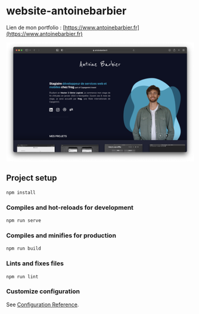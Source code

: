 # website-antoinebarbier

Lien de mon portfolio : [https://www.antoinebarbier.fr](https://www.antoinebarbier.fr)

![Page d'accueil](docs/home.png)
## Project setup
```
npm install
```

### Compiles and hot-reloads for development
```
npm run serve
```

### Compiles and minifies for production
```
npm run build
```

### Lints and fixes files
```
npm run lint
```

### Customize configuration
See [Configuration Reference](https://cli.vuejs.org/config/).
